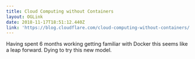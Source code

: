 ```yaml
---
title: Cloud Computing without Containers
layout: OGLink
date: 2018-11-17T18:51:12.440Z
link: 'https://blog.cloudflare.com/cloud-computing-without-containers/'
---
```

Having spent 6 months working getting familiar with Docker this seems like a leap forward. Dying to try this new model.
